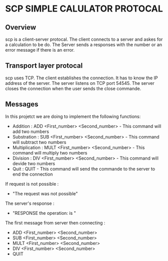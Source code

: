 # SCP SIMPLE CALULATOR PROTOCAL

## Overview
scp is a client-server protocal. The client connects to a server and askes for a calculation to be do. The Server sends a responses with the number or an error message if there is an error. 


## Transport layer protocal 
scp uses TCP. The client establishes the connection. It has to know the IP address of the server. The server listens on TCP port 54545.
The server closes the connection when the user sends the close commande. 

## Messages

In this projetct we are doing to implement the following functions: 
- Addition : ADD <First_number> <Second_number> - This command will add two numbers 
- Substration : SUB <First_number> <Second_number> - This command will subtract two numbers 
- Multiplication : MULT <First_number> <Second_number> - This command will multiply two numbers 
- Division : DIV <First_number> <Second_number> - This command will devide two numbers 
- Quit : QUIT - This command will send the commande to the server to end the connection

If request is not possible : 
- "The request was not possible"

The server's response : 
- "RESPONSE the operation: <operation> is <result>"


The first message from server then connecting : 

- ADD <First_number> <Second_number>
- SUB <First_number> <Second_number>
- MULT <First_number> <Second_number>
- DIV <First_number> <Second_number>
- QUIT





